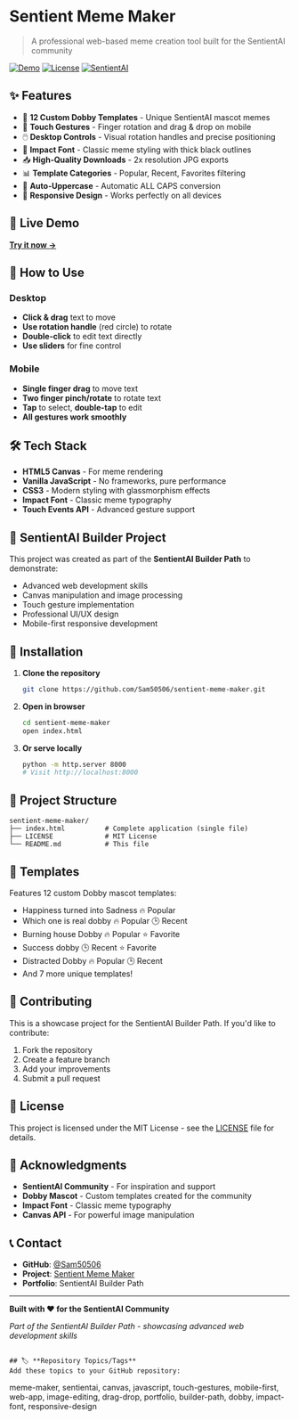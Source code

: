 # Sentient Meme Maker 

> A professional web-based meme creation tool built for the SentientAI community

[![Demo](https://img.shields.io/badge/Demo-Live-brightgreen)](https://sam50506.github.io/sentient-meme-maker)
[![License](https://img.shields.io/badge/License-MIT-blue.svg)](LICENSE)
[![SentientAI](https://img.shields.io/badge/SentientAI-Builder%20Path-purple)](https://sentient.ai)

## ✨ Features

- 🎨 **12 Custom Dobby Templates** - Unique SentientAI mascot memes
- 📱 **Touch Gestures** - Finger rotation and drag & drop on mobile
- 🖱️ **Desktop Controls** - Visual rotation handles and precise positioning
- 💪 **Impact Font** - Classic meme styling with thick black outlines
- 📥 **High-Quality Downloads** - 2x resolution JPG exports
- 📊 **Template Categories** - Popular, Recent, Favorites filtering
- 🎯 **Auto-Uppercase** - Automatic ALL CAPS conversion
- 📱 **Responsive Design** - Works perfectly on all devices

## 🚀 Live Demo

**[Try it now →](https://sam50506.github.io/sentient-meme-maker)**

## 📱 How to Use

### Desktop
- **Click & drag** text to move
- **Use rotation handle** (red circle) to rotate  
- **Double-click** to edit text directly
- **Use sliders** for fine control

### Mobile
- **Single finger drag** to move text
- **Two finger pinch/rotate** to rotate text
- **Tap** to select, **double-tap** to edit
- **All gestures work smoothly**

## 🛠️ Tech Stack

- **HTML5 Canvas** - For meme rendering
- **Vanilla JavaScript** - No frameworks, pure performance
- **CSS3** - Modern styling with glassmorphism effects
- **Impact Font** - Classic meme typography
- **Touch Events API** - Advanced gesture support

## 🎯 SentientAI Builder Project

This project was created as part of the **SentientAI Builder Path** to demonstrate:
- Advanced web development skills
- Canvas manipulation and image processing
- Touch gesture implementation
- Professional UI/UX design
- Mobile-first responsive development

## 🔧 Installation

1. **Clone the repository**
   ```bash
   git clone https://github.com/Sam50506/sentient-meme-maker.git
   ```

2. **Open in browser**
   ```bash
   cd sentient-meme-maker
   open index.html
   ```

3. **Or serve locally**
   ```bash
   python -m http.server 8000
   # Visit http://localhost:8000
   ```

## 📁 Project Structure

```
sentient-meme-maker/
├── index.html          # Complete application (single file)
├── LICENSE             # MIT License
└── README.md           # This file
```

## 🎨 Templates

Features 12 custom Dobby mascot templates:
- Happiness turned into Sadness 🔥 Popular
- Which one is real dobby 🔥 Popular 🕒 Recent
- Burning house Dobby 🔥 Popular ⭐ Favorite
- Success dobby 🕒 Recent ⭐ Favorite
- Distracted Dobby 🔥 Popular 🕒 Recent
- And 7 more unique templates!

## 🤝 Contributing

This is a showcase project for the SentientAI Builder Path. If you'd like to contribute:

1. Fork the repository
2. Create a feature branch
3. Add your improvements
4. Submit a pull request

## 📄 License

This project is licensed under the MIT License - see the [LICENSE](LICENSE) file for details.

## 🙏 Acknowledgments

- **SentientAI Community** - For inspiration and support
- **Dobby Mascot** - Custom templates created for the community
- **Impact Font** - Classic meme typography
- **Canvas API** - For powerful image manipulation

## 📞 Contact

- **GitHub**: [@Sam50506](https://github.com/Sam50506)
- **Project**: [Sentient Meme Maker](https://github.com/Sam50506/sentient-meme-maker)
- **Portfolio**: SentientAI Builder Path

---

**Built with ❤️ for the SentientAI Community**

*Part of the SentientAI Builder Path - showcasing advanced web development skills*
```

## 🏷️ **Repository Topics/Tags**
Add these topics to your GitHub repository:
```
meme-maker, sentientai, canvas, javascript, touch-gestures, mobile-first, web-app, image-editing, drag-drop, portfolio, builder-path, dobby, impact-font, responsive-design
```
